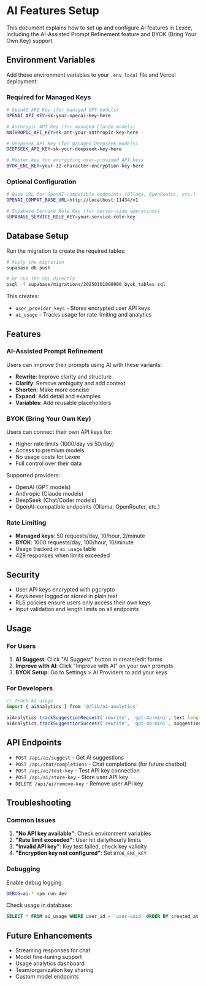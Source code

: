# AI Features Setup

This document explains how to set up and configure AI features in Lexee, including the AI-Assisted Prompt Refinement feature and BYOK (Bring Your Own Key) support.

## Environment Variables

Add these environment variables to your `.env.local` file and Vercel deployment:

### Required for Managed Keys
```bash
# OpenAI API Key (for managed GPT models)
OPENAI_API_KEY=sk-your-openai-key-here

# Anthropic API Key (for managed Claude models)
ANTHROPIC_API_KEY=sk-ant-your-anthropic-key-here

# DeepSeek API Key (for managed DeepSeek models)
DEEPSEEK_API_KEY=sk-your-deepseek-key-here

# Master key for encrypting user-provided API keys
BYOK_ENC_KEY=your-32-character-encryption-key-here
```

### Optional Configuration
```bash
# Base URL for OpenAI-compatible endpoints (Ollama, OpenRouter, etc.)
OPENAI_COMPAT_BASE_URL=http://localhost:11434/v1

# Supabase Service Role Key (for server-side operations)
SUPABASE_SERVICE_ROLE_KEY=your-service-role-key
```

## Database Setup

Run the migration to create the required tables:

```bash
# Apply the migration
supabase db push

# Or run the SQL directly
psql -f supabase/migrations/20250101000000_byok_tables.sql
```

This creates:
- `user_provider_keys` - Stores encrypted user API keys
- `ai_usage` - Tracks usage for rate limiting and analytics

## Features

### AI-Assisted Prompt Refinement

Users can improve their prompts using AI with these variants:
- **Rewrite**: Improve clarity and structure
- **Clarify**: Remove ambiguity and add context
- **Shorten**: Make more concise
- **Expand**: Add detail and examples
- **Variables**: Add reusable placeholders

### BYOK (Bring Your Own Key)

Users can connect their own API keys for:
- Higher rate limits (1000/day vs 50/day)
- Access to premium models
- No usage costs for Lexee
- Full control over their data

Supported providers:
- OpenAI (GPT models)
- Anthropic (Claude models)
- DeepSeek (Chat/Coder models)
- OpenAI-compatible endpoints (Ollama, OpenRouter, etc.)

### Rate Limiting

- **Managed keys**: 50 requests/day, 10/hour, 2/minute
- **BYOK**: 1000 requests/day, 100/hour, 10/minute
- Usage tracked in `ai_usage` table
- 429 responses when limits exceeded

## Security

- User API keys encrypted with pgcrypto
- Keys never logged or stored in plain text
- RLS policies ensure users only access their own keys
- Input validation and length limits on all endpoints

## Usage

### For Users

1. **AI Suggest**: Click "AI Suggest" button in create/edit forms
2. **Improve with AI**: Click "Improve with AI" on your own prompts
3. **BYOK Setup**: Go to Settings > AI Providers to add your keys

### For Developers

```typescript
// Track AI usage
import { aiAnalytics } from '@/lib/ai-analytics'

aiAnalytics.trackSuggestionRequest('rewrite', 'gpt-4o-mini', text.length)
aiAnalytics.trackSuggestionSuccess('rewrite', 'gpt-4o-mini', suggestion.length)
```

## API Endpoints

- `POST /api/ai/suggest` - Get AI suggestions
- `POST /api/chat/completions` - Chat completions (for future chatbot)
- `POST /api/ai/test-key` - Test API key connection
- `POST /api/ai/store-key` - Store user API key
- `DELETE /api/ai/remove-key` - Remove user API key

## Troubleshooting

### Common Issues

1. **"No API key available"**: Check environment variables
2. **"Rate limit exceeded"**: User hit daily/hourly limits
3. **"Invalid API key"**: Key test failed, check key validity
4. **"Encryption key not configured"**: Set `BYOK_ENC_KEY`

### Debugging

Enable debug logging:
```bash
DEBUG=ai:* npm run dev
```

Check usage in database:
```sql
SELECT * FROM ai_usage WHERE user_id = 'user-uuid' ORDER BY created_at DESC;
```

## Future Enhancements

- Streaming responses for chat
- Model fine-tuning support
- Usage analytics dashboard
- Team/organization key sharing
- Custom model endpoints

